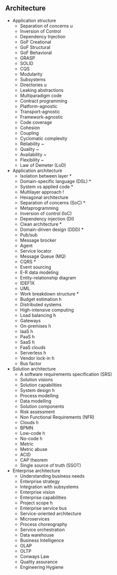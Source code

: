## Architecture

- Application structure
  - Separation of concerns u
  - Inversion of Control
  - Dependency Injection
  - GoF Creational
  - GoF Structural
  - GoF Behavioral
  - GRASP
  - SOLID
  - CQS
  - Modularity
  - Subsystems
  - Directories u
  - Leaking abstractions
  - Multiparadigm code
  - Contract programming
  - Platform-agnostic
  - Transport-agnostic
  - Framework-agnostic
  - Code coverage
  - Cohesion
  - Coupling
  - Cyclomatic complexity
  - Reliability  ~ 
  - Quality   ~ 
  - Availability  ~ 
  - Flexibility  ~ 
  - Law of Demeter (LoD)
- Application architecture
  - Isolation between layer *
  - Domain-specific language (DSL) *
  - System vs applied code *
  - Multilayer approach !
  - Hexagonal architecture
  - Separation of concerns (SoC) *
  - Metaprogramming
  - Inversion of control (IoC)
  - Dependency injection (DI)
  - Clean architecture *
  - Domain-driven design (DDD) *
  - Pub/sub
  - Message brocker
  - Agent
  - Service locator
  - Message Queue (MQ)
  - CQRS *
  - Event sourcing
  - E-R data modeling
  - Entity-relationship diagram
  - IDEF1X
  - UML
  - Work breakdown structure *
  - Budget estimation h
  - Distributed systems
  - High-intensive computing
  - Load balancing h
  - Gateways
  - On-premises h
  - IaaS h
  - PaaS h
  - SaaS h
  - FaaS clouds
  - Serverless h
  - Vendor lock-in  h
  - Bus factor
- Solution architecture
  - A software requirements specification (SRS)
  - Solution visions
  - Solution capabilities
  - System design h
  - Process modelling
  - Data modelling
  - Solution components
  - Risk assessment
  - Non Functional Requirements (NFR)
  - Clouds h
  - BPMN
  - Low-code h
  - No-code h
  - Metric
  - Metric abuse
  - ACID
  - CAP theorem
  - Single source of truth (SSOT)
- Enterprise architecture
  - Understanding business needs
  - Enterprise strategy
  - Integration with subsystems
  - Enterprise vision
  - Enterprise capabilities
  - Project scope h
  - Enterprise service bus
  - Service-oriented architecture
  - Microservices
  - Process choreography
  - Service orchestration
  - Data warehouse
  - Business Intelligence
  - OLAP
  - OLTP
  - Conways Law
  - Quality assurance
  - Engineering Hygiene
